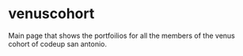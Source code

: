 # venuscohort
Main page that shows the portfoilios for all the members of the venus cohort of codeup san antonio.
